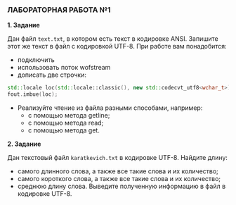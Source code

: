 ### ЛАБОРАТОРНАЯ РАБОТА №1

**1. Задание**

Дан файл `text.txt`, в котором есть текст в кодировке ANSI. Запишите этот же текст в файл с кодировкой UTF-8. При работе вам понадобится: 
* подключить <codecvt> 
* использовать поток wofstream 
* дописать две строчки:

```cpp
std::locale loc(std::locale::classic(), new std::codecvt_utf8<wchar_t>); 
fout.imbue(loc);
```

* Реализуйте чтение из файла разными способами, например: 
  * с помощью метода getline; 
  * с помощью метода read; 
  * с помощью метода get. 

**2. Задание**

Дан текстовый файл `karatkevich.txt` в кодировке UTF-8. Найдите длину: 
  * самого длинного слова, а также все такие слова и их количество; 
  * самого короткого слова, а также все такие слова и их количество; 
  * среднюю длину слова. 
Выведите полученную информацию в файл в кодировке UTF-8.
